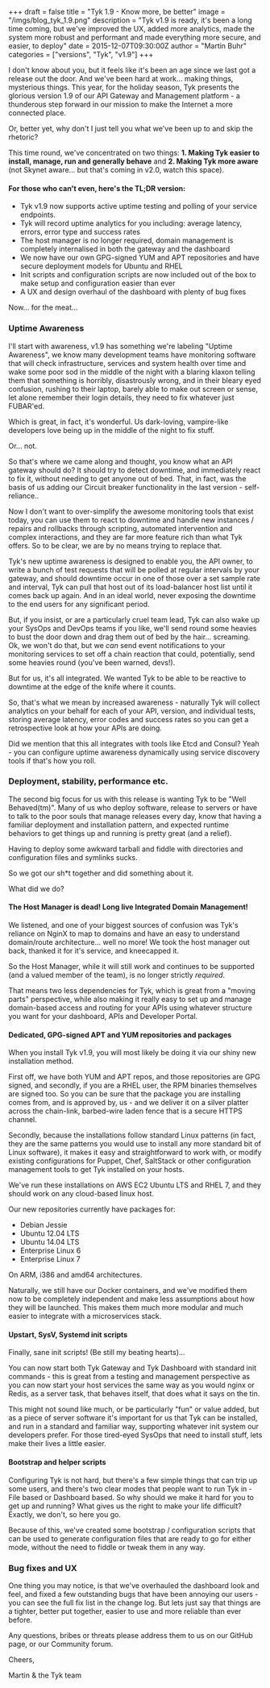 +++
draft = false
title = "Tyk 1.9 - Know more, be better"
image = "/imgs/blog_tyk_1.9.png"
description = "Tyk v1.9 is ready, it's been a long time coming, but we've improved the UX, added more analytics, made the system more robust and performant and made everything more secure, and easier, to deploy"
date = 2015-12-07T09:30:00Z
author = "Martin Buhr"
categories = ["versions", "Tyk", "v1.9"]
+++

I don't know about you, but it feels like it's been an age since we last got a release out the door. And we've been hard at work... making things, mysterious things. This year, for the holiday season, Tyk presents the glorious version 1.9 of our API Gateway and Management platform - a thunderous step forward in our mission to make the Internet a more connected place. 

Or, better yet, why don't I just tell you what we've been up to and skip the rhetoric?

This time round, we've concentrated on two things: **1. Making Tyk easier to install, manage, run and generally behave** and **2. Making Tyk more aware** (not Skynet aware... but that's coming in v2.0, watch this space).

#### For those who can't even, here's the TL;DR version:

- Tyk v1.9 now supports active uptime testing and polling of your service endpoints.
- Tyk will record uptime analytics for you including: average latency, errors, error type and success rates
- The host manager is no longer required, domain management is completely internalised in both the gateway and the dashboard
- We now have our own GPG-signed YUM and APT repositories and have secure deployment models for Ubuntu and RHEL
- Init scripts and configuration scripts are now included out of the box to make setup and configuration easier than ever
- A UX and design overhaul of the dashboard with plenty of bug fixes

Now... for the meat...

### Uptime Awareness

I'll start with awareness, v1.9 has something we're labeling "Uptime Awareness", we know many development teams have monitoring software that will check infrastructure, services and system health over time and wake some poor sod in the middle of the night with a blaring klaxon telling them that something is horribly, disastrously wrong, and in their bleary eyed confusion, rushing to their laptop, barely able to make out screen or sense, let alone remember their login details, they need to fix whatever just FUBAR'ed.

Which is great, in fact, it's wonderful. Us dark-loving, vampire-like developers love being up in the middle of the night to fix stuff.

Or... not. 

So that's where we came along and thought, you know what an API gateway should do? It should try to detect downtime, and immediately react to fix it, without needing to get anyone out of bed. That, in fact, was the basis of us adding our Circuit breaker functionality in the last version - self-reliance.. 

Now I don't want to over-simplify the awesome monitoring tools that exist today, you can use them to react to downtime and handle new instances / repairs and rollbacks through scripting, automated intervention and complex interactions, and they are far more feature rich than what Tyk offers. So to be clear, we are by no means trying to replace that.

Tyk's new uptime awareness is designed to enable you, the API owner, to write a bunch of test requests that will be polled at regular intervals by your gateway, and should downtime occur in one of those over a set sample rate and interval, Tyk can pull that host out of its load-balancer host list until it comes back up again. And in an ideal world, never exposing the downtime to the end users for any significant period.

But, if you insist, or are a particularly cruel team lead, Tyk can also wake up your SysOps and DevOps teams if you like, we'll send round some heavies to bust the door down and drag them out of bed by the hair... screaming. Ok, we won't do that, but we *can* send event notifications to your monitoring services to set off a chain reaction that could, potentially, send some heavies round (you've been warned, devs!).

But for us, it's all integrated. We wanted Tyk to be able to be reactive to downtime at the edge of the knife where it counts.

So, that's what we mean by increased awareness - naturally Tyk will collect analytics on your behalf for each of your API, version, and individual tests, storing average latency, error codes and success rates so you can get a retrospective look at how your APIs are doing.

Did we mention that this all integrates with tools like Etcd and Consul? Yeah - you can configure uptime awareness dynamically using service discovery tools if that's how you roll.

### Deployment, stability, performance etc.

The second big focus for us with this release is wanting Tyk to be "Well Behaved(tm)". Many of us who deploy software, release to servers or have to talk to the poor souls that manage releases every day, know that having a familiar deployment and installation pattern, and expected runtime behaviors to get things up and running is pretty great (and a relief). 

Having to deploy some awkward tarball and fiddle with directories and configuration files and symlinks sucks.

So we got our sh*t together and did something about it.

What did we do? 

#### The Host Manager is dead! Long live Integrated Domain Management!

We listened, and one of your biggest sources of confusion was Tyk's reliance on NginX to map to domains and have an easy to understand domain/route architecture... well no more! We took the host manager out back, thanked it for it's service, and kneecapped it. 

So the Host Manager, while it will still work and continues to be supported (and a valued member of the team), is no longer strictly *required*.

That means two less dependencies for Tyk, which is great from a "moving parts" perspective, while also making it really easy to set up and manage domain-based access and routing for your APIs using whatever structure you want for your dashboard, APIs and Developer Portal.

#### Dedicated, GPG-signed APT and YUM repositories and packages

When you install Tyk v1.9, you will most likely be doing it via our shiny new installation method.

First off, we have both YUM and APT repos, and those repositories are GPG signed, and secondly, if you are a RHEL user, the RPM binaries themselves are signed too. So you can be sure that the package you are installing comes from, and is approved by, us - and we deliver it on a silver platter across the chain-link, barbed-wire laden fence that is a secure HTTPS channel.

Secondly, because the installations follow standard Linux patterns (in fact, they are the same patterns you would use to install any more standard bit of Linux software), it makes it easy and straightforward to work with, or modify existing configurations for Puppet, Chef, SaltStack or other configuration management tools to get Tyk installed on your hosts.

We've run these installations on AWS EC2 Ubuntu LTS and RHEL 7, and they should work on any cloud-based linux host. 

Our new repositories currently have packages for:

- Debian Jessie
- Ubuntu 12.04 LTS
- Ubuntu 14.04 LTS
- Enterprise Linux 6
- Enterprise Linux 7

On ARM, i386 and amd64 architectures.

Naturally, we still have our Docker containers, and we've modified them now to be completely independent and make less assumptions about how they will be launched. This makes them much more modular and much easier to integrate with a microservices stack. 

#### Upstart, SysV, Systemd init scripts

Finally, sane init scripts! (Be still my beating hearts)...

You can now start both Tyk Gateway and Tyk Dashboard with standard init commands - this is great from a testing and management perspective as you can now start your host services the same way as you would nginx or Redis, as a server task, that behaves itself, that does what it says on the tin.

This might not sound like much, or be particularly "fun" or value added, but as a piece of server software it's important for us that Tyk can be installed, and run in a standard and familiar way, supporting whatever init system our developers prefer. For those tired-eyed SysOps that need to install stuff, lets make their lives a little easier.

#### Bootstrap and helper scripts

Configuring Tyk is not hard, but there's a few simple things that can trip up some users, and there's two clear modes that people want to run Tyk in - File based or Dashboard based. So why should we make it hard for you to get up and running? What gives us the right to make your life difficult? Exactly, we don't, so here you go.

Because of this, we've created some bootstrap / configuration scripts that can be used to generate configuration files that are ready to go for either mode, without the need to fiddle or tweak them in any way. 

### Bug fixes and UX

One thing you may notice, is that we've overhauled the dashboard look and feel, and fixed a few outstanding bugs that have been annoying our users - you can see the full fix list in the change log. But lets just say that things are a tighter, better put together, easier to use and more reliable than ever before.

Any questions, bribes or threats please address them to us on our GitHub page, or our Community forum.

Cheers,

Martin & the Tyk team
